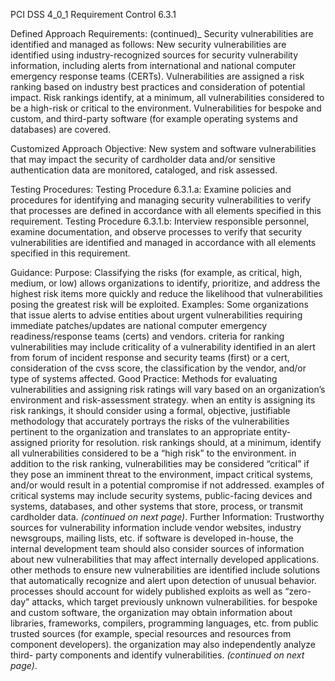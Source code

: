 PCI DSS 4_0_1 Requirement Control 6.3.1

Defined Approach Requirements:
(continued)_
Security vulnerabilities are identified and managed as follows: New security vulnerabilities are identified using industry-recognized sources for security vulnerability information, including alerts from international and national computer emergency response teams (CERTs). Vulnerabilities are assigned a risk ranking based on industry best practices and consideration of potential impact. Risk rankings identify, at a minimum, all vulnerabilities considered to be a high-risk or critical to the environment. Vulnerabilities for bespoke and custom, and third-party software (for example operating systems and databases) are covered.

Customized Approach Objective:
New system and software vulnerabilities that may impact the security of cardholder data and/or sensitive authentication data are monitored, cataloged, and risk assessed.

Testing Procedures:
Testing Procedure 6.3.1.a: Examine policies and procedures for identifying and managing security vulnerabilities to verify that processes are defined in accordance with all elements specified in this requirement.
Testing Procedure 6.3.1.b: Interview responsible personnel, examine documentation, and observe processes to verify that security vulnerabilities are identified and managed in accordance with all elements specified in this requirement.

Guidance:
Purpose: Classifying the risks (for example, as critical, high, medium, or low) allows organizations to identify, prioritize, and address the highest risk items more quickly and reduce the likelihood that vulnerabilities posing the greatest risk will be exploited. Examples: Some organizations that issue alerts to advise entities about urgent vulnerabilities requiring immediate patches/updates are national computer emergency readiness/response teams (certs) and vendors. criteria for ranking vulnerabilities may include criticality of a vulnerability identified in an alert from forum of incident response and security teams (first) or a cert, consideration of the cvss score, the classification by the vendor, and/or type of systems affected. Good Practice: Methods for evaluating vulnerabilities and assigning risk ratings will vary based on an organization’s environment and risk-assessment strategy. when an entity is assigning its risk rankings, it should consider using a formal, objective, justifiable methodology that accurately portrays the risks of the vulnerabilities pertinent to the organization and translates to an appropriate entity-assigned priority for resolution. risk rankings should, at a minimum, identify all vulnerabilities considered to be a “high risk” to the environment. in addition to the risk ranking, vulnerabilities may be considered “critical” if they pose an imminent threat to the environment, impact critical systems, and/or would result in a potential compromise if not addressed. examples of critical systems may include security systems, public-facing devices and systems, databases, and other systems that store, process, or transmit cardholder data. _(continued on next page)_. Further Information: Trustworthy sources for vulnerability information include vendor websites, industry newsgroups, mailing lists, etc. if software is developed in-house, the internal development team should also consider sources of information about new vulnerabilities that may affect internally developed applications. other methods to ensure new vulnerabilities are identified include solutions that automatically recognize and alert upon detection of unusual behavior. processes should account for widely published exploits as well as “zero-day” attacks, which target previously unknown vulnerabilities. for bespoke and custom software, the organization may obtain information about libraries, frameworks, compilers, programming languages, etc. from public trusted sources (for example, special resources and resources from component developers). the organization may also independently analyze third- party components and identify vulnerabilities. _(continued on next page)_.